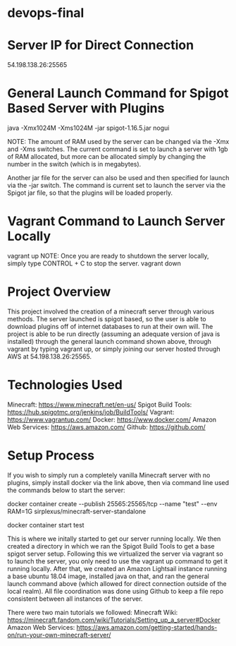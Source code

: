 # devops-final

# Server IP for Direct Connection
54.198.138.26:25565

# General Launch Command for Spigot Based Server with Plugins
java -Xmx1024M -Xms1024M -jar spigot-1.16.5.jar nogui

NOTE:
The amount of RAM used by the server can be changed via the -Xmx and -Xms switches. The current command is set to launch a server with 1gb of RAM allocated, but more can be allocated simply by changing the number in the switch (which is in megabytes).

Another jar file for the server can also be used and then specified for launch via the -jar switch. The command is current set to launch the server via the Spigot jar file, so that the plugins will be loaded properly. 

# Vagrant Command to Launch Server Locally
vagrant up
NOTE: Once you are ready to shutdown the server locally, simply type CONTROL + C to stop the server.
vagrant down

# Project Overview
This project involved the creation of a minecraft server through various methods. The server launched is spigot based, so the user is able to download plugins off of internet databases to run at their own will. The project is able to be run directly (assuming an adequate version of java is installed) through the general launch command shown above, through vagrant by typing vagrant up, or simply joining our server hosted through AWS at 54.198.138.26:25565. 

# Technologies Used
Minecraft: https://www.minecraft.net/en-us/
Spigot Build Tools: https://hub.spigotmc.org/jenkins/job/BuildTools/
Vagrant: https://www.vagrantup.com/
Docker: https://www.docker.com/
Amazon Web Services: https://aws.amazon.com/
Github: https://github.com/


# Setup Process
If you wish to simply run a completely vanilla Minecraft server with no plugins, simply install docker via the link above, then via command line used the commands below to start the server:

docker container create --publish 25565:25565/tcp --name "test" --env RAM=1G sirplexus/minecraft-server-standalone   

docker container start test

This is where we initally started to get our server running locally. We then created a directory in which we ran the Spigot Build Tools to get a base spigot server setup. Following this we virtualized the server via vagrant so to launch the server, you only need to use the vagrant up command to get it running locally. After that, we created an Amazon Lightsail instance running a base ubuntu 18.04 image, installed java on that, and ran the general launch command above (which allowed for direct connection outside of the local realm). All file coordination was done using Github to keep a file repo consistent between all instances of the server. 

There were two main tutorials we followed:
Minecraft Wiki: https://minecraft.fandom.com/wiki/Tutorials/Setting_up_a_server#Docker
Amazon Web Services: https://aws.amazon.com/getting-started/hands-on/run-your-own-minecraft-server/
